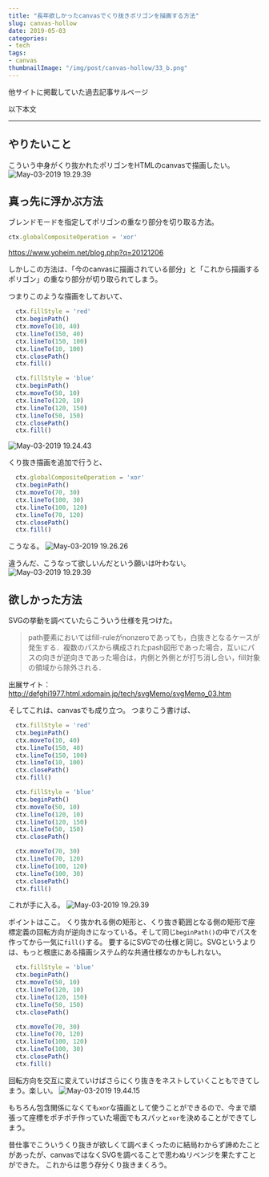 ```yaml
---
title: "長年欲しかったcanvasでくり抜きポリゴンを描画する方法"
slug: canvas-hollow
date: 2019-05-03
categories:
- tech
tags:
- canvas
thumbnailImage: "/img/post/canvas-hollow/33_b.png"
---
```


他サイトに掲載していた過去記事サルベージ
<!--more-->
以下本文

-------

## やりたいこと
こういう中身がくり抜かれたポリゴンをHTMLのcanvasで描画したい。
![May-03-2019 19.29.39](/img/post/canvas-hollow/33_b.png)

## 真っ先に浮かぶ方法
ブレンドモードを指定してポリゴンの重なり部分を切り取る方法。

```js
ctx.globalCompositeOperation = 'xor'
```
https://www.yoheim.net/blog.php?q=20121206

しかしこの方法は、「今のcanvasに描画されている部分」と「これから描画するポリゴン」の重なり部分が切り取られてしまう。

つまりこのような描画をしておいて、

```js
  ctx.fillStyle = 'red'
  ctx.beginPath()
  ctx.moveTo(10, 40)
  ctx.lineTo(150, 40)
  ctx.lineTo(150, 100)
  ctx.lineTo(10, 100)
  ctx.closePath()
  ctx.fill()

  ctx.fillStyle = 'blue'
  ctx.beginPath()
  ctx.moveTo(50, 10)
  ctx.lineTo(120, 10)
  ctx.lineTo(120, 150)
  ctx.lineTo(50, 150)
  ctx.closePath()
  ctx.fill()
```

![May-03-2019 19.24.43](/img/post/canvas-hollow/36_6.png)

くり抜き描画を追加で行うと、

```js
  ctx.globalCompositeOperation = 'xor'
  ctx.beginPath()
  ctx.moveTo(70, 30)
  ctx.lineTo(100, 30)
  ctx.lineTo(100, 120)
  ctx.lineTo(70, 120)
  ctx.closePath()
  ctx.fill()
```

こうなる。
![May-03-2019 19.26.26](/img/post/canvas-hollow/34_0.png)

違うんだ、こうなって欲しいんだという願いは叶わない。
![May-03-2019 19.29.39](/img/post/canvas-hollow/33_b.png)

## 欲しかった方法
SVGの挙動を調べていたらこういう仕様を見つけた。
> path要素においてはfill-ruleがnonzeroであっても，白抜きとなるケースが発生する．複数のパスから構成されたpash図形であった場合，互いにパスの向きが逆向きであった場合は，内側と外側とが打ち消し合い，fill対象の領域から除外される．

出展サイト：http://defghi1977.html.xdomain.jp/tech/svgMemo/svgMemo_03.htm

そしてこれは、canvasでも成り立つ。
つまりこう書けば、

```js
  ctx.fillStyle = 'red'
  ctx.beginPath()
  ctx.moveTo(10, 40)
  ctx.lineTo(150, 40)
  ctx.lineTo(150, 100)
  ctx.lineTo(10, 100)
  ctx.closePath()
  ctx.fill()

  ctx.fillStyle = 'blue'
  ctx.beginPath()
  ctx.moveTo(50, 10)
  ctx.lineTo(120, 10)
  ctx.lineTo(120, 150)
  ctx.lineTo(50, 150)
  ctx.closePath()

  ctx.moveTo(70, 30)
  ctx.lineTo(70, 120)
  ctx.lineTo(100, 120)
  ctx.lineTo(100, 30)
  ctx.closePath()
  ctx.fill()
```

これが手に入る。
![May-03-2019 19.29.39](/img/post/canvas-hollow/33_b.png)

ポイントはここ。
くり抜かれる側の矩形と、くり抜き範囲となる側の矩形で座標定義の回転方向が逆向きになっている。そして同じ`beginPath()`の中でパスを作ってから一気に`fill()`する。
要するにSVGでの仕様と同じ。SVGというよりは、もっと根底にある描画システム的な共通仕様なのかもしれない。

```js
  ctx.fillStyle = 'blue'
  ctx.beginPath()
  ctx.moveTo(50, 10)
  ctx.lineTo(120, 10)
  ctx.lineTo(120, 150)
  ctx.lineTo(50, 150)
  ctx.closePath()

  ctx.moveTo(70, 30)
  ctx.lineTo(70, 120)
  ctx.lineTo(100, 120)
  ctx.lineTo(100, 30)
  ctx.closePath()
  ctx.fill()
```

回転方向を交互に変えていけばさらにくり抜きをネストしていくこともできてしまう。楽しい。
![May-03-2019 19.44.15](/img/post/canvas-hollow/35_6.png)

もちろん包含関係になくても`xor`な描画として使うことができるので、今まで頑張って座標をポチポチ作っていた場面でもスパッと`xor`を決めることができてしまう。

昔仕事でこういうくり抜きが欲しくて調べまくったのに結局わからず諦めたことがあったが、canvasではなくSVGを調べることで思わぬリベンジを果たすことができた。
これからは思う存分くり抜きまくろう。
